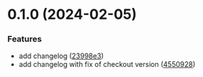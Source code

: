 # 0.1.0 (2024-02-05)


### Features

* add changelog ([23998e3](https://github.com/mpagolu/greetings-ci/commit/23998e3ee18f2a9cf598b131cf0765811e062cfd))
* add changelog with fix of checkout version ([4550928](https://github.com/mpagolu/greetings-ci/commit/45509282235d05c4dc1df8a399f44193c998208f))




